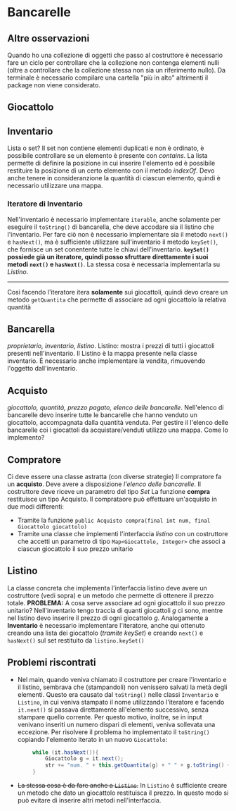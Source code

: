             
# Bancarelle
## Altre osservazioni
Quando ho una collezione di oggetti che passo al costruttore è necessario fare un ciclo per controllare che la collezione non contenga elementi nulli (oltre a controllare che la collezione stessa non sia un riferimento nullo).
Da terminale è necessario compilare una cartella "più in alto" altrimenti il package non viene considerato.

## Giocattolo

## Inventario
Lista o set? 
Il set non contiene elementi duplicati e non è ordinato, è possibile controllare se un elemento è presente con *contains*.
La lista permette di definire la posizione in cui inserire l'elemento ed è possibile restituire la posizione di un certo elemento con il metodo *indexOf*. 
Devo anche tenere in consideranzione la quantità di ciascun elemento, quindi è necessario utilizzare una mappa.

### Iteratore di Inventario
Nell'inventario è necessario implementare `iterable`, anche solamente per eseguire il `toString()` di bancarella, che deve accodare sia il listino che l'inventario. 
Per fare ciò non è necessario implementare sia il metodo `next()` e `hasNext()`, ma è sufficiente utilizzare sull'inventario il metodo `keySet()`, che fornisce un set conentente tutte le chiavi dell'inventario. **`keySet()` possiede già un iteratore, quindi posso sfruttare direttamente i suoi metodi `next()` e `hasNext()`**. La stessa cosa è necessaria implementarla su *Listino*.
___
Così facendo l'iteratore itera **solamente** sui giocattoli, quindi devo creare un metodo `getQuantita` che permette di associare ad ogni giocattolo la relativa quantità

## Bancarella
*proprietario, inventario, listino*.
Listino: mostra i prezzi di tutti i giocattoli presenti nell'inventario. Il Listino è la mappa presente nella classe inventario.
È necessario anche implementare la vendita, rimuovendo l'oggetto dall'inventario.

## Acquisto
*giocattolo, quantità, prezzo pagato, elenco delle bancarelle*. Nell'elenco di bancarelle devo inserire tutte le bancarelle che hanno venduto un giocattolo, accompagnata dalla quantità venduta.
Per gestire il l'elenco delle bancarelle coi i giocattoli da acquistare/venduti utilizzo una mappa.
Come lo implemento?

## Compratore
Ci deve essere una classe astratta (con diverse strategie)
Il compratore fa un **acquisto**. Deve avere a disposizione *l'elenco delle bancarelle*. Il costruttore deve riceve un parametro del tipo *Set<Barncarelle>* La funzione **compra** restituisce un tipo Acquisto.
Il comprataore può effettuare un'acquisto in due modi differenti:
- Tramite la funzione `public Acquisto compra(final int num, final Giocattolo giocattolo)`
- Tramite una classe che implementi l'interfaccia *listino* con un costruttore che accetti un parametro di tipo `Map<Giocattolo, Integer>` che associ a ciascun giocattolo il suo prezzo unitario

## Listino
La classe concreta che implementa l'interfaccia listino deve avere un costruttore (vedi sopra) e un metodo che permette di ottenere il prezzo totale.
**PROBLEMA:** A cosa serve associare ad ogni giocattolo il suo prezzo unitario? Nell'inventario tengo traccia di quanti giocattoli *g* ci sono, mentre nel listino devo inserire il prezzo di ogni giocattolo *g*.
Analogamente a **Inventario** è necessario implementare l'iteratore, anche qui ottenuto creando una lista dei giocattolo (*tramite keySet*) e creando `next()` e `hasNext()` sul set restituito da `listino.keySet()` 


## Problemi riscontrati
- Nel main, quando veniva chiamato il costruttore per creare l'inventario e il listino, sembrava che (stampandoli) non venissero salvati la metà degli elementi. 
Questo era causato dal `toString()` nelle classi `Inventario` e `Listino`, in cui veniva stampato il nome utilizzando l'iteratore e facendo `it.next()` si passava direttamente all'elemento successivo, senza stampare quello corrente. Per questo motivo, inoltre, se in input venivano inseriti un numero dispari di elementi, veniva sollevata una eccezione. Per risolvere il problema ho implementato il `toString()` copiando l'elemento iterato in un nuovo `Giocattolo`:
```java
        while (it.hasNext()){
            Giocattolo g = it.next();
            str += "num. " + this.getQuantita(g) + " " + g.toString() +"\n";
        }
```
- ~~La stessa cosa è da fare anche a `Listino`.~~ In `Listino` è sufficiente creare un metodo che dato un giocattolo restituisca il prezzo. In questo modo si può evitare di inserire altri metodi nell'interfaccia.

